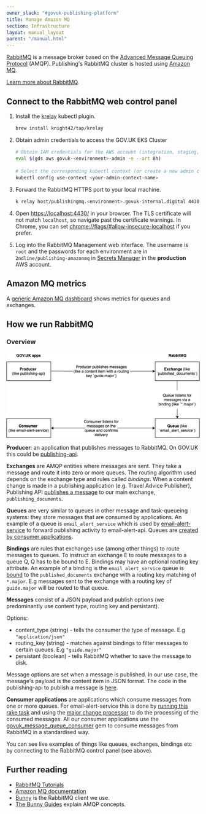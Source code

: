 ```yaml
---
owner_slack: "#govuk-publishing-platform"
title: Manage Amazon MQ
section: Infrastructure
layout: manual_layout
parent: "/manual.html"
---
```


[RabbitMQ] is a message broker based on the [Advanced Message Queuing
Protocol][AMQP] (AMQP). Publishing's RabbitMQ cluster is hosted using [Amazon MQ].

[Learn more about RabbitMQ][rabbitmq_tutorial].

## Connect to the RabbitMQ web control panel

1. Install the [krelay](https://github.com/knight42/krelay#installation) kubectl plugin.

    ```sh
    brew install knight42/tap/krelay
    ```

1. Obtain admin credentials to access the GOV.UK EKS Cluster

    ```sh
    # Obtain IAM credentials for the AWS account (integration, staging, production).
    eval $(gds aws govuk-<environment>-admin -e --art 8h)

    # Select the corresponding kubectl context (or create a new admin context if needed)
    kubectl config use-context <your-admin-context-name>
    ```

1. Forward the RabbitMQ HTTPS port to your local machine.

    ```sh
    k relay host/publishingmq.<environment>.govuk-internal.digital 4430:443
    ```

1. Open <https://localhost:4430/> in your browser. The TLS certificate will not match `localhost`, so navigate past the certificate warnings. In Chrome, you can set <chrome://flags/#allow-insecure-localhost> if you prefer.

1. Log into the RabbitMQ Management web interface. The username is `root` and the passwords for each environment are in `2ndline/publishing-amazonmq` in [Secrets Manager](secrets-manager.html) in the **production** AWS account.

## Amazon MQ metrics

A [generic Amazon MQ dashboard][amazonmq-dashboard] shows metrics for queues and exchanges.

## How we run RabbitMQ

### Overview

![A graph showing the message flow](images/rabbitmq_graph.png)

**Producer**: an application that publishes messages to RabbitMQ. On GOV.UK this could
be [publishing-api](https://github.com/alphagov/publishing-api).

**Exchanges** are AMQP entities where messages are sent. They take a message
and route it into zero or more queues. The routing algorithm used depends on
the exchange type and rules called _bindings_.  When a content change is made
in a publishing application (e.g. Travel Advice Publisher), Publishing API
[publishes a message][publishing_api_publishes_message] to our main exchange,
`publishing_documents`.

**Queues** are very similar to queues in other message and task-queueing
systems: they store messages that are consumed by applications. An example of a
queue is `email_alert_service` which is used by
[email-alert-service][email-alert-service] to forward publishing activity to
email-alert-api. Queues are [created by consumer applications][create_queues].

**Bindings** are rules that exchanges use (among other things) to route
messages to queues. To instruct an exchange E to route messages to a queue Q, Q
has to be bound to E. Bindings may have an optional routing key attribute. An
example of a binding is the `email_alert_service` queue is
[bound][binding_config] to the `published_documents` exchange with a routing
key matching of `*.major`. E.g messages sent to the exchange with a routing key
of `guide.major` will be routed to that queue.

**Messages** consist of a JSON payload and publish options (we predominantly
use content type, routing key and persistant).

Options:

* content_type (string) - tells the consumer the type of message. E.g
  `"application/json"`
* routing_key (string) - matches against bindings to filter messages to certain
  queues. E.g `"guide.major"`
* persistant (boolean) - tells RabbitMQ whether to save the message to disk.

Message options are set when a message is published. In our use case, the
message's payload is the content item in JSON format. The code in the
publishing-api to publish a message is [here][publish_message_call].

**Consumer applications** are applications which consume messages from one or
more queues. For email-alert-service this is done by [running this rake
task][message_processors] and using the [major change
processor][major_message_processor] to do the processing of the consumed
messages. All our consumer applications use the
[govuk_message_queue_consumer][message_consumer] gem to consume messages from
RabbitMQ in a standardised way.

You can see live examples of things like queues, exchanges, bindings etc by
connecting to the RabbitMQ control panel (see above).

## Further reading

* [RabbitMQ Tutorials](https://www.rabbitmq.com/getstarted.html)
* [Amazon MQ documentation][Amazon MQ]
* [Bunny](https://github.com/ruby-amqp/bunny) is the RabbitMQ client we use.
* [The Bunny Guides](http://rubybunny.info/articles/guides.html) explain AMQP
  concepts.

[rabbitmq_tutorial]: https://www.rabbitmq.com/tutorials/tutorial-one-ruby.html
[Amazon MQ]: https://aws.amazon.com/amazon-mq/
[RabbitMQ]: https://www.rabbitmq.com/
[AMQP]: https://www.rabbitmq.com/tutorials/amqp-concepts.html
[amazonmq-dashboard]: https://grafana.eks.production.govuk.digital/d/mq/
[create_queues]: https://github.com/alphagov/email-alert-service/blob/f8485df/lib/tasks/message_queues.rake#L9
[publishing_api_publishes_message]: https://github.com/alphagov/publishing-api/blob/1d6bf06/lib/queue_publisher.rb#L26
[publish_message_call]: https://github.com/alphagov/publishing-api/blob/1d6bf06/lib/queue_publisher.rb#L73
[rabbit_config_rake]: https://github.com/alphagov/email-alert-service/blob/main/lib/tasks/message_queues.rake#L17
[rabbit_config_yml]: https://github.com/alphagov/email-alert-service/blob/f8485df/config/rabbitmq.yml
[message_processors]: https://github.com/alphagov/email-alert-service/blob/f8485df/lib/tasks/message_queues.rake#L21
[message_consumer]: https://github.com/alphagov/govuk_message_queue_consumer
[email-alert-service]: https://github.com/alphagov/email-alert-service
[major_message_processor]: https://github.com/alphagov/email-alert-service/blob/2ba8ecd/email_alert_service/models/major_change_message_processor.rb#L35P
[binding_config]: https://github.com/alphagov/govuk-aws/blob/854bf0a/terraform/projects/app-publishing-amazonmq/publishing-rabbitmq-schema.json.tpl#L260-L267
